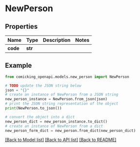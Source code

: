 # NewPerson


## Properties

Name | Type | Description | Notes
------------ | ------------- | ------------- | -------------
**code** | **str** |  | 

## Example

```python
from comicking_openapi.models.new_person import NewPerson

# TODO update the JSON string below
json = "{}"
# create an instance of NewPerson from a JSON string
new_person_instance = NewPerson.from_json(json)
# print the JSON string representation of the object
print(NewPerson.to_json())

# convert the object into a dict
new_person_dict = new_person_instance.to_dict()
# create an instance of NewPerson from a dict
new_person_form_dict = new_person.from_dict(new_person_dict)
```
[[Back to Model list]](../README.md#documentation-for-models) [[Back to API list]](../README.md#documentation-for-api-endpoints) [[Back to README]](../README.md)


